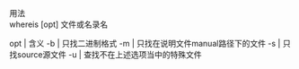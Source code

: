 用法  
whereis [opt] 文件或名录名  

opt | 含义
-b | 只找二进制格式
-m | 只找在说明文件manual路径下的文件
-s | 只找source源文件
-u | 查找不在上述选项当中的特殊文件



